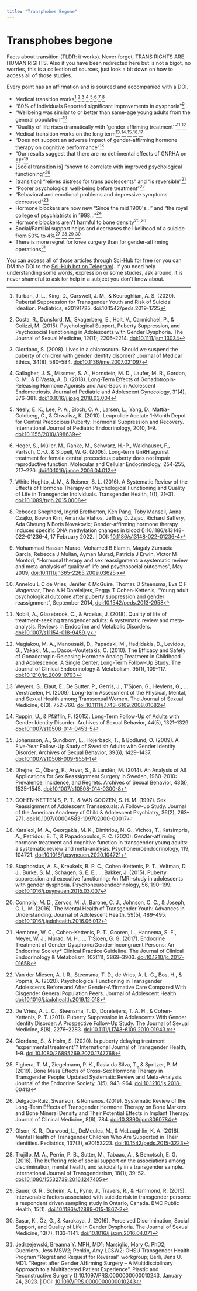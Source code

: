 ```yaml
---
title: "Transphobes Begone"
---
```


# Transphobes begone

Facts about transition (TLDR: it works). Never forget, TRANS RIGHTS ARE HUMAN RIGHTS. Also if you have been redirected here but is not a bigot, no worries, this is a collection of sources, just look a bit down on how to access all of those studies.

Every point has an affirmation and is sourced and accompanied with a DOI.

 - Medical transition works[^1]·[^2]·[^3]·[^4]·[^5]·[^6]·[^7]·[^31]
 - “80% of Individuals Reported significant improvements in dysphoria”[^8]
 - “Wellbeing was similar to or better than same-age young adults from the general population”[^9]
 - “Quality of life rises dramatically with 'gender affirming treatment'”[^10]·[^11]
 - Medical transition works on the long term[^12]·[^13]·[^14]·[^15]·[^16]
 - “Does not support an adverse impact of gender-affirming hormone therapy on cognitive performance”[^17]
 - “Our results suggest that there are no detrimental effects of GNRHA on EF”[^18]
 - [Social transition is] “shown to correlate with improved psychological functioning”[^19]
 - [transition] “relives distress for trans adolescents” and “is reversible”[^20]
 - “Poorer psychological well-being before treatment”[^21]
 - “Behavioral and emotional problems and depressive symptoms decreased”[^22]
 - Hormone blockers are now new “Since the mid 1900's…” and “the royal college of psychiatrists in 1998…”[^23]
 - Hormone blockers aren't harmful to bone density[^24]·[^25]
 - Social/Familial support helps and decreases the likelihood of a suicide from 50% to 4%[^26]·[^27]·[^28]·[^29]
 - There is more regret for knee surgery than for gender-affirming operations[^30]

You can access all of those articles through [Sci-Hub](https://sci-hub.se/) for free (or you can DM the DOI to the [Sci-Hub bot on Telegram](https://t.me/scihubot)). If you need help understanding some words, expression or some studies, ask around, it is never shameful to ask for help in a subject you don't know about.

[^1]: Turban, J. L., King, D., Carswell, J. M., & Keuroghlian, A. S. (2020). Pubertal Suppression for Transgender Youth and Risk of Suicidal Ideation. Pediatrics, e20191725. doi:10.1542/peds.2019-1725
[^2]: Costa, R., Dunsford, M., Skagerberg, E., Holt, V., Carmichael, P., & Colizzi, M. (2015). Psychological Support, Puberty Suppression, and Psychosocial Functioning in Adolescents with Gender Dysphoria. The Journal of Sexual Medicine, 12(11), 2206–2214. [doi:10.1111/jsm.13034](https://doi.org/10.1111/jsm.13034)
[^3]: Giordano, S. (2008). Lives in a chiaroscuro. Should we suspend the puberty of children with gender identity disorder? Journal of Medical Ethics, 34(8), 580–584. [doi:10.1136/jme.2007.021097](https://doi.org/10.1136/jme.2007.021097)
[^4]: Gallagher, J. S., Missmer, S. A., Hornstein, M. D., Laufer, M. R., Gordon, C. M., & DiVasta, A. D. (2018). Long-Term Effects of Gonadotropin-Releasing Hormone Agonists and Add-Back in Adolescent Endometriosis. Journal of Pediatric and Adolescent Gynecology, 31(4), 376–381. [doi:10.1016/j.jpag.2018.03.004](https://doi.org/10.1016/j.jpag.2018.03.004)
[^5]: Neely, E. K., Lee, P. A., Bloch, C. A., Larsen, L., Yang, D., Mattia-Goldberg, C., & Chwalisz, K. (2010). Leuprolide Acetate 1-Month Depot for Central Precocious Puberty: Hormonal Suppression and Recovery. International Journal of Pediatric Endocrinology, 2010, 1–9. [doi:10.1155/2010/398639](https://doi.org/10.1155/2010/398639)
[^6]: Heger, S., Müller, M., Ranke, M., Schwarz, H.-P., Waldhauser, F., Partsch, C.-J., & Sippell, W. G. (2006). Long-term GnRH agonist treatment for female central precocious puberty does not impair reproductive function. Molecular and Cellular Endocrinology, 254-255, 217–220. [doi:10.1016/j.mce.2006.04.012](https://doi.org/10.1016/j.mce.2006.04.012)
[^7]: White Hughto, J. M., & Reisner, S. L. (2016). A Systematic Review of the Effects of Hormone Therapy on Psychological Functioning and Quality of Life in Transgender Individuals. Transgender Health, 1(1), 21–31. [doi:10.1089/trgh.2015.0008](https://doi.org/10.1089/trgh.2015.0008)
[^8]: Mohammad Hassan Murad, Mohamed B Elamin, Magaly Zumaeta Garcia, Rebecca J Mullan, Ayman Murad, Patricia J Erwin, Victor M Montori, “Hormonal therapy and sex reassignment: a systematic review and meta-analysis of quality of life and psychosocial outcomes”, May 2009, [doi:10.1111/j.1365-2265.2009.03625.x](https://doi.org/10.1111/j.1365-2265.2009.03625.x)
[^9]: Annelou L C de Vries, Jenifer K McGuire, Thomas D Steensma, Eva C F Wagenaar, Theo A H Doreleijers, Peggy T Cohen-Kettenis, “Young adult psychological outcome after puberty suppression and gender reassignment”, September 2014, [doi:10.1542/peds.2013-2958](https://doi.org/10.1542/peds.2013-2958)
[^10]: Nobili, A., Glazebrook, C., & Arcelus, J. (2018). Quality of life of treatment-seeking transgender adults: A systematic review and meta-analysis. Reviews in Endocrine and Metabolic Disorders. [doi:10.1007/s11154-018-9459-y](https://doi.org/10.1007/s11154-018-9459-y)
[^11]: Magiakou, M. A., Manousaki, D., Papadaki, M., Hadjidakis, D., Levidou, G., Vakaki, M., … Dacou-Voutetakis, C. (2010). The Efficacy and Safety of Gonadotropin-Releasing Hormone Analog Treatment in Childhood and Adolescence: A Single Center, Long-Term Follow-Up Study. The Journal of Clinical Endocrinology & Metabolism, 95(1), 109–117. [doi:10.1210/jc.2009-0793](https://doi.org/10.1210/jc.2009-0793)
[^12]: Weyers, S., Elaut, E., De Sutter, P., Gerris, J., T’Sjoen, G., Heylens, G., … Verstraelen, H. (2009). Long-term Assessment of the Physical, Mental, and Sexual Health among Transsexual Women. The Journal of Sexual Medicine, 6(3), 752–760. [doi:10.1111/j.1743-6109.2008.01082](https://doi.org/10.1111/j.1743-6109.2008.01082)
[^13]: Ruppin, U., & Pfäfflin, F. (2015). Long-Term Follow-Up of Adults with Gender Identity Disorder. Archives of Sexual Behavior, 44(5), 1321–1329. [doi:10.1007/s10508-014-0453-5](https://doi.org/10.1007/s10508-014-0453-5)
[^14]: Johansson, A., Sundbom, E., Höjerback, T., & Bodlund, O. (2009). A Five-Year Follow-Up Study of Swedish Adults with Gender Identity Disorder. Archives of Sexual Behavior, 39(6), 1429–1437. [doi:10.1007/s10508-009-9551-1](https://doi.org/10.1007/s10508-009-9551-1)
[^15]: Dhejne, C., Öberg, K., Arver, S., & Landén, M. (2014). An Analysis of All Applications for Sex Reassignment Surgery in Sweden, 1960–2010: Prevalence, Incidence, and Regrets. Archives of Sexual Behavior, 43(8), 1535–1545. [doi:10.1007/s10508-014-0300-8](https://doi.org/10.1007/s10508-014-0300-8)
[^16]: COHEN-KETTENIS, P. T., & VAN GOOZEN, S. H. M. (1997). Sex Reassignment of Adolescent Transsexuals: A Follow-up Study. Journal of the American Academy of Child & Adolescent Psychiatry, 36(2), 263–271. [doi:10.1097/00004583-199702000-00017](https://doi.org/10.1097/00004583-199702000-00017)
[^17]: Karalexi, M. A., Georgakis, M. K., Dimitriou, N. G., Vichos, T., Katsimpris, A., Petridou, E. T., & Papadopoulos, F. C. (2020). Gender-affirming hormone treatment and cognitive function in transgender young adults: a systematic review and meta-analysis. Psychoneuroendocrinology, 119, 104721. [doi:10.1016/j.psyneuen.2020.104721](https://doi.org/10.1016/j.psyneuen.2020.104721)
[^18]: Staphorsius, A. S., Kreukels, B. P. C., Cohen-Kettenis, P. T., Veltman, D. J., Burke, S. M., Schagen, S. E. E., … Bakker, J. (2015). Puberty suppression and executive functioning: An fMRI-study in adolescents with gender dysphoria. Psychoneuroendocrinology, 56, 190–199. [doi:10.1016/j.psyneuen.2015.03.007](https://doi.org/10.1016/j.psyneuen.2015.03.007)
[^19]: Connolly, M. D., Zervos, M. J., Barone, C. J., Johnson, C. C., & Joseph, C. L. M. (2016). The Mental Health of Transgender Youth: Advances in Understanding. Journal of Adolescent Health, 59(5), 489–495. [doi:10.1016/j.jadohealth.2016.06.012](https://doi.org/10.1016/j.jadohealth.2016.06.012)
[^20]: Hembree, W. C., Cohen-Kettenis, P. T., Gooren, L., Hannema, S. E., Meyer, W. J., Murad, M. H., … T’Sjoen, G. G. (2017). Endocrine Treatment of Gender-Dysphoric/Gender-Incongruent Persons: An Endocrine Society* Clinical Practice Guideline. The Journal of Clinical Endocrinology & Metabolism, 102(11), 3869–3903. [doi:10.1210/jc.2017-01658](https://doi.org/10.1210/jc.2017-01658)
[^21]: Van der Miesen, A. I. R., Steensma, T. D., de Vries, A. L. C., Bos, H., & Popma, A. (2020). Psychological Functioning in Transgender Adolescents Before and After Gender-Affirmative Care Compared With Cisgender General Population Peers. Journal of Adolescent Health. [doi:10.1016/j.jadohealth.2019.12.018](https://doi.org/10.1016/j.jadohealth.2019.12.018)
[^22]: De Vries, A. L. C., Steensma, T. D., Doreleijers, T. A. H., & Cohen‐Kettenis, P. T. (2011). Puberty Suppression in Adolescents With Gender Identity Disorder: A Prospective Follow‐Up Study. The Journal of Sexual Medicine, 8(8), 2276–2283. [doi:10.1111/j.1743-6109.2010.01943.x](https://doi.org/10.1111/j.1743-6109.2010.01943.x)
[^23]: Giordano, S., & Holm, S. (2020). Is puberty delaying treatment “experimental treatment”? International Journal of Transgender Health, 1–9. [doi:10.1080/26895269.2020.1747768](https://doi.org/10.1080/26895269.2020.1747768)
[^24]: Fighera, T. M., Ziegelmann, P. K., Rasia da Silva, T., & Spritzer, P. M. (2019). Bone Mass Effects of Cross-Sex Hormone Therapy in Transgender People: Updated Systematic Review and Meta-Analysis. Journal of the Endocrine Society, 3(5), 943–964. [doi:10.1210/js.2018-00413](https://doi.org/10.1210/js.2018-00413)
[^25]: Delgado-Ruiz, Swanson, & Romanos. (2019). Systematic Review of the Long-Term Effects of Transgender Hormone Therapy on Bone Markers and Bone Mineral Density and Their Potential Effects in Implant Therapy. Journal of Clinical Medicine, 8(6), 784. [doi:10.3390/jcm8060784](https://doi.org/10.3390/jcm8060784)
[^26]: Olson, K. R., Durwood, L., DeMeules, M., & McLaughlin, K. A. (2016). Mental Health of Transgender Children Who Are Supported in Their Identities. Pediatrics, 137(3), e20153223. [doi:10.1542/peds.2015-3223](https://doi.org/10.1542/peds.2015-3223)
[^27]: Trujillo, M. A., Perrin, P. B., Sutter, M., Tabaac, A., & Benotsch, E. G. (2016). The buffering role of social support on the associations among discrimination, mental health, and suicidality in a transgender sample. International Journal of Transgenderism, 18(1), 39–52. [doi:10.1080/15532739.2016.1247405](https://doi.org/10.1080/15532739.2016.1247405)
[^28]: Bauer, G. R., Scheim, A. I., Pyne, J., Travers, R., & Hammond, R. (2015). Intervenable factors associated with suicide risk in transgender persons: a respondent driven sampling study in Ontario, Canada. BMC Public Health, 15(1). [doi:10.1186/s12889-015-1867-2](https://doi.org/10.1186/s12889-015-1867-2)
[^29]: Başar, K., Öz, G., & Karakaya, J. (2016). Perceived Discrimination, Social Support, and Quality of Life in Gender Dysphoria. The Journal of Sexual Medicine, 13(7), 1133–1141. [doi:10.1016/j.jsxm.2016.04.071](https://doi.org/10.1016/j.jsxm.2016.04.071)
[^30]: Jedrzejewski, Breanna Y. MPH, MD1; Marsiglio, Mary C. PhD2; Guerriero, Jess MSW2; Penkin, Amy LCSW2;  OHSU Transgender Health Program “Regret and Request for Reversal” workgroup; Berli, Jens U. MD1. “Regret after Gender Affirming Surgery – A Multidisciplinary Approach to a Multifaceted Patient Experience”. Plastic and Reconstructive Surgery ():10.1097/PRS.0000000000010243, January 24, 2023. | DOI: [10.1097/PRS.0000000000010243](https://doi.org/10.1097/PRS.0000000000010243)
[^31]: Rebecca Shepherd, Ingrid Bretherton, Ken Pang, Toby Mansell, Anna Czajko, Bowon Kim, Amanda Vlahos, Jeffrey D. Zajac, Richard Saffery, Ada Cheung & Boris Novakovic; Gender-affirming hormone therapy induces specific DNA methylation changes in blood ():10.1186/s13148-022-01236-4, 17 February 2022. | DOI: [10.1186/s13148-022-01236-4](https://doi.org/10.1186/s13148-022-01236-4)

